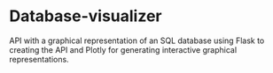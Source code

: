 # Database-visualizer
API with a graphical representation of an SQL database using Flask to creating the API and Plotly for generating interactive graphical representations.
